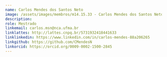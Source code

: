 ```yaml
---
name: Carlos Mendes dos Santos Neto
image: /assets/images/membros/m14.15.33 - Carlos Mendes dos Santos Neto.jpeg
description:
role: Mestrado
linkemail: carlos.msn@nca.ufma.br
linklattes: http://lattes.cnpq.br/5731932418441633
linklinkedin: https://www.linkedin.com/in/carlos-mendes-88a206265
linkgithub: https://github.com/CMendesN
linkorcid: https://orcid.org/0009-0002-1500-2845
---
```


